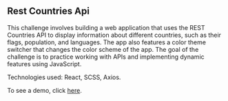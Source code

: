 ## Rest Countries Api

This challenge involves building a web application that uses the REST Countries API to display information about different countries, such as their flags, population, and languages. The app also features a color theme switcher that changes the color scheme of the app. The goal of the challenge is to practice working with APIs and implementing dynamic features using JavaScript.

Technologies used: React, SCSS, Axios.

To see a demo, click [here](#).